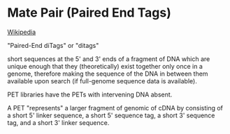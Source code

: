 # Mate Pair (Paired End Tags)
[Wikipedia](https://en.wikipedia.org/wiki/Paired-end_tag)

"Paired-End diTags" or "ditags"

short sequences at the 5' and 3' ends of a fragment of DNA which are
unique enough that they (theoretically) exist together only once in a
genome, therefore making the sequence of the DNA in between them
available upon search (if full-genome sequence data is available).

PET libraries have the PETs with intervening DNA absent.

A PET "represents" a larger fragment of genomic of cDNA by consisting
of a short 5' linker sequence, a short 5' sequence tag, a short 3'
sequence tag, and a short 3' linker sequence.
